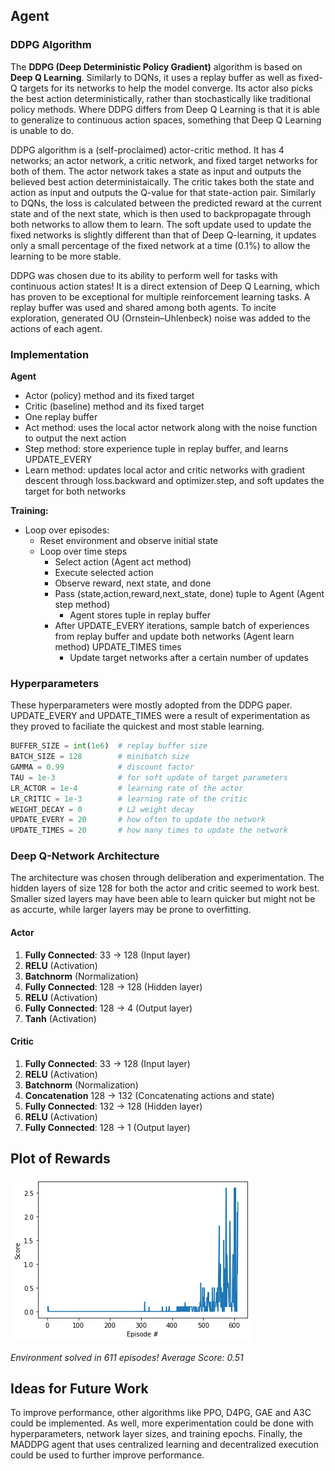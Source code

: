 ## Agent

### DDPG Algorithm

The **DDPG (Deep Deterministic Policy Gradient)** algorithm is based on **Deep Q Learning**. Similarly to DQNs, it uses a replay buffer as well as fixed-Q targets for its networks to help the model converge. Its actor also picks the best action deterministically, rather than stochastically like traditional policy methods. Where DDPG differs from Deep Q Learning is that it is able to generalize to continuous action spaces, something that Deep Q Learning is unable to do.

DDPG algorithm is a (self-proclaimed) actor-critic method. It has 4 networks; an actor network, a critic network, and fixed target networks for both of them. The actor network takes a state as input and outputs the believed best action deterministaically. The critic takes both the state and action as input and outputs the Q-value for that state-action pair. Similarly to DQNs, the loss is calculated between the predicted reward at the current state and of the next state, which is then used to backpropagate through both networks to allow them to learn. The soft update used to update the fixed networks is slightly different than that of Deep Q-learning, it updates only a small percentage of the fixed network at a time (0.1%) to allow the learning to be more stable. 

DDPG was chosen due to its ability to perform well for tasks with continuous action states! It is a direct extension of Deep Q Learning, which has proven to be exceptional for multiple reinforcement learning tasks. A replay buffer was used and shared among both agents. To incite exploration, generated OU (Ornstein–Uhlenbeck) noise was added to the actions of each agent. 

### Implementation

**Agent**
- Actor (policy) method and its fixed target
- Critic (baseline) method and its fixed target
- One replay buffer 
- Act method: uses the local actor network along with the noise function to output the next action
- Step method: store experience tuple in replay buffer, and learns UPDATE_EVERY
- Learn method: updates local actor and critic networks with gradient descent through loss.backward and optimizer.step, and soft updates the target for both networks

**Training:**
- Loop over episodes:
  - Reset environment and observe initial state
  - Loop over time steps
    - Select action (Agent act method)
    - Execute selected action
    - Observe reward, next state, and done
    - Pass (state,action,reward,next_state, done) tuple to Agent (Agent step method)
      - Agent stores tuple in replay buffer
    - After UPDATE_EVERY iterations, sample batch of experiences from replay buffer and update both networks (Agent learn method) UPDATE_TIMES times
      - Update target networks after a certain number of updates

### Hyperparameters
These hyperparameters were mostly adopted from the DDPG paper. UPDATE_EVERY and UPDATE_TIMES were a result of experimentation as they proved to faciliate the quickest and most stable learning. 

```python
BUFFER_SIZE = int(1e6)  # replay buffer size
BATCH_SIZE = 128        # minibatch size
GAMMA = 0.99            # discount factor
TAU = 1e-3              # for soft update of target parameters
LR_ACTOR = 1e-4         # learning rate of the actor 
LR_CRITIC = 1e-3        # learning rate of the critic
WEIGHT_DECAY = 0        # L2 weight decay
UPDATE_EVERY = 20       # how often to update the network
UPDATE_TIMES = 20       # how many times to update the network
``` 

### Deep Q-Network Architecture
The architecture was chosen through deliberation and experimentation. The hidden layers of size 128 for both the actor and critic seemed to work best. Smaller sized layers may have been able to learn quicker but might not be as accurte, while larger layers may be prone to overfitting. 

#### Actor
1. **Fully Connected**: 33 → 128 (Input layer)
2. **RELU** (Activation)
3. **Batchnorm** (Normalization)
4. **Fully Connected**: 128 → 128 (Hidden layer)
5. **RELU** (Activation)
6. **Fully Connected**: 128 → 4 (Output layer)
7. **Tanh** (Activation)

#### Critic
1. **Fully Connected**: 33 → 128 (Input layer)
2. **RELU** (Activation)
3. **Batchnorm** (Normalization)
4. **Concatenation** 128 → 132 (Concatenating actions and state)
5. **Fully Connected**: 132 → 128 (Hidden layer)
6. **RELU** (Activation)
7. **Fully Connected**: 128 → 1 (Output layer)


## Plot of Rewards
![Plot of Rewards](/assets/plot.png "Plot of Rewards")

_Environment solved in 611 episodes!	Average Score: 0.51_


## Ideas for Future Work
To improve performance, other algorithms like PPO, D4PG, GAE and A3C could be implemented. As well, more experimentation could be done with hyperparameters, network layer sizes, and training epochs. Finally, the MADDPG agent that uses centralized learning and decentralized execution could be used to further improve performance. 